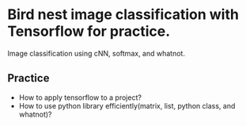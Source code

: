 # Bird nest image classification with Tensorflow for practice.

Image classification using cNN, softmax, and whatnot.

## Practice
* How to apply tensorflow to a project?
* How to use python library efficiently(matrix, list, python class, and whatnot)?

